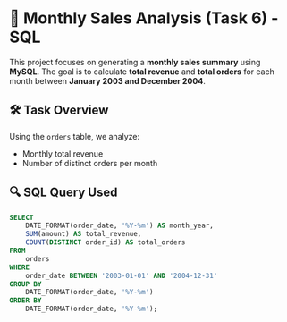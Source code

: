 # 📆 Monthly Sales Analysis (Task 6) - SQL

This project focuses on generating a **monthly sales summary** using **MySQL**. The goal is to calculate **total revenue** and **total orders** for each month between **January 2003 and December 2004**.

## 🛠️ Task Overview

Using the `orders` table, we analyze:
- Monthly total revenue
- Number of distinct orders per month

## 🔍 SQL Query Used

```sql
SELECT 
    DATE_FORMAT(order_date, '%Y-%m') AS month_year,
    SUM(amount) AS total_revenue,
    COUNT(DISTINCT order_id) AS total_orders
FROM 
    orders
WHERE
    order_date BETWEEN '2003-01-01' AND '2004-12-31'
GROUP BY 
    DATE_FORMAT(order_date, '%Y-%m')
ORDER BY 
    DATE_FORMAT(order_date, '%Y-%m');
